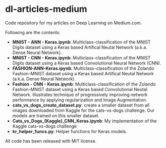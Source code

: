 # dl-articles-medium
Code repository for my articles on Deep Learning on Medium.com.

Following are the contents:
* **MNIST - ANN - Keras.ipynb**: Multiclass-classification of the MNIST Digits dataset using a Keras based Artifical Neutal Network (a.k.a. Dense Neural Network).
* **MNIST - CNN - Keras.ipynb**: Multiclass-classification of the MNIST Digits dataset using a Keras based Convolutional Neural Network (CNN).
* **FASHION-ANN-Keras.ipynb**: Multiclass-classification of the Zolando Fashion-MNIST dataset using a Keras based Artifical Neutal Network (a.k.a. Dense Neural Network).
* **Fashion - CNN - Keras.ipynb**: Multiclass-classification of the Zolando Fashion-MNIST dataset using a Keras based Convolutional Neutal Network. Illustrates technique of progressively improving network performance by applying regularization and Image Augmentation.
* **cats_vs_dogs_create_dataset.py**: create a smaller dataset from all images downloaded from Kaggle for the cats-vs-dogs challenge. Our models are trained on this smaller dataset.
* **Cats_vs_Dogs_(Kaggle)_CNN_Keras.ipynb**: My implementation of the Kaggle cats-vs-dogs challenge 
* **kr_helper_funcs.py**: Helper functions for Keras models. 

All code has been released with MIT license.
